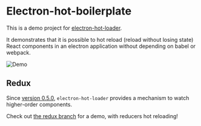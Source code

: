 # Electron-hot-boilerplate

This is a demo project for [electron-hot-loader](https://github.com/geowarin/electron-hot-loader).

It demonstrates that it is possible to hot reload (reload without losing state) React components in an electron
application without depending on babel or webpack.

![Demo](http://i.imgur.com/soKDmIq.gif)

## Redux

Since [version 0.5.0](https://github.com/geowarin/electron-hot-loader/releases), `electron-hot-loader` provides
a mechanism to watch higher-order components.

Check out [the redux branch](https://github.com/geowarin/electron-hot-boilerplate/tree/redux) for a demo, with reducers hot reloading!